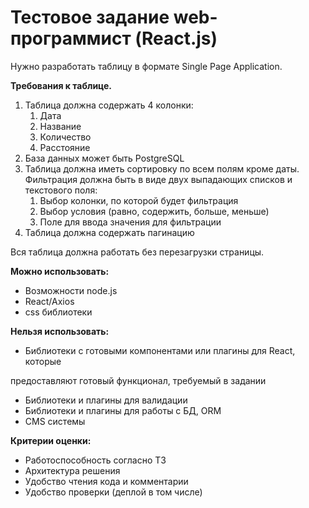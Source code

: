 # Тестовое задание web-программист (React.js)

Нужно разработать таблицу в формате Single Page Application.

**Требования к таблице.**

1. Таблица должна содержать 4 колонки:
    1. Дата
    2. Название
    3. Количество
    4. Расстояние
2. База данных может быть PostgreSQL
3. Таблица должна иметь сортировку по всем полям кроме даты. Фильтрация должна быть в виде двух выпадающих списков и текстового поля:
    1. Выбор колонки, по которой будет фильтрация
    2. Выбор условия (равно, содержить, больше, меньше)
    3. Поле для ввода значения для фильтрации
4. Таблица должна содержать пагинацию

Вся таблица должна работать без перезагрузки страницы.

**Можно использовать:**

- Возможности node.js
- React/Axios
- css библиотеки

**Нельзя использовать:**

- Библиотеки с готовыми компонентами или плагины для React, которые

предоставляют готовый функционал, требуемый в задании

- Библиотеки и плагины для валидации
- Библиотеки и плагины для работы с БД, ORM
- CMS системы

**Критерии оценки:**

- Работоспособность согласно ТЗ
- Архитектура решения
- Удобство чтения кода и комментарии
- Удобство проверки (деплой в том числе)
